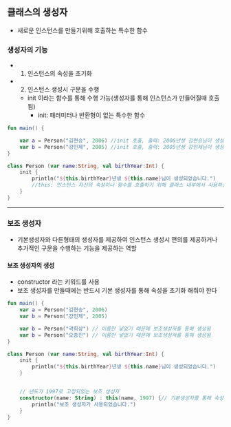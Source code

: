 ## 클래스의 생성자
- 새로운 인스턴스를 만들기위해 호출하는 특수한 함수
### 생성자의 기능
- 1. 인스턴스의 속성을 초기화
- 2. 인스턴스 생성시 구문을 수행
    - init 이라는 함수를 통해 수행 가능(생성자를 통해 인스턴스가 만들어질때 호출됨)
        - init: 패러미터나 반환형이 없는 특수한 함수
```kotlin
fun main() {

    var a = Person("김현승", 2006) //init 호출, 출력: 2006년생 김현승님이 생성되었습니다
    var b = Person("강민제", 2005) //init 호출, 출력: 2005년생 강민제님이 생성되었습니다
}

class Person (var name:String, val birthYear:Int) {
    init {
        println("${this.birthYear}년생 ${this.name}님이 생성되었습니다.")
        //this: 인스턴스 자신의 속성이나 함수를 호출하기 위해 클래스 내부에서 사용하는 키워드
    }
}
```
---
### 보조 생성자
- 기본생성자와 다른형태의 생성자를 제공하여 인스턴스 생성시 편의를 제공하거나 추가적인 구문을 수행하는 기능을 제공하는 역할
#### 보조 생성자의 생성
- constructor 라는 키워드를 사용
- 보조 생성자를 만들때에는 반드시 기본 생성자를 통해 속성을 초기화 해줘야 한다
```kotlin
fun main() {
    var a = Person("김현승", 2006)
    var b = Person("강민제", 2005)

    var b = Person("곽희상") // 이름만 넣었기 때문에 보조생성자를 통해 생성됨
    var b = Person("오종진") // 이름만 넣었기 때문에 보조생성자를 통해 생성됨
}

class Person (var name:String, val birthYear:Int) {
    init {
        println("${this.birthYear}년생 ${this.name}님이 생성되었습니다.")
    }


    // 년도가 1997로 고정되있는 보조 생성자
    constructor(name: String) : this(name, 1997) {// 기본생성자를 통해 속성 초기화
        println("보조 생성자가 사용되었습니다.")
    }
}
```